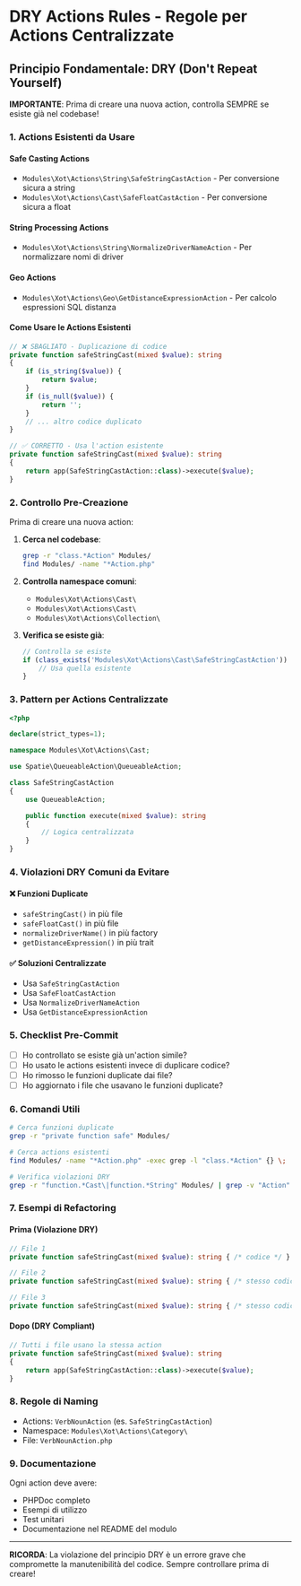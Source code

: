 # DRY Actions Rules - Regole per Actions Centralizzate

## Principio Fondamentale: DRY (Don't Repeat Yourself)

**IMPORTANTE**: Prima di creare una nuova action, controlla SEMPRE se esiste già nel codebase!

### 1. Actions Esistenti da Usare

#### Safe Casting Actions
- `Modules\Xot\Actions\String\SafeStringCastAction` - Per conversione sicura a string
- `Modules\Xot\Actions\Cast\SafeFloatCastAction` - Per conversione sicura a float

#### String Processing Actions
- `Modules\Xot\Actions\String\NormalizeDriverNameAction` - Per normalizzare nomi di driver

#### Geo Actions
- `Modules\Xot\Actions\Geo\GetDistanceExpressionAction` - Per calcolo espressioni SQL distanza

#### Come Usare le Actions Esistenti

```php
// ❌ SBAGLIATO - Duplicazione di codice
private function safeStringCast(mixed $value): string
{
    if (is_string($value)) {
        return $value;
    }
    if (is_null($value)) {
        return '';
    }
    // ... altro codice duplicato
}

// ✅ CORRETTO - Usa l'action esistente
private function safeStringCast(mixed $value): string
{
    return app(SafeStringCastAction::class)->execute($value);
}
```

### 2. Controllo Pre-Creazione

Prima di creare una nuova action:

1. **Cerca nel codebase**:
   ```bash
   grep -r "class.*Action" Modules/
   find Modules/ -name "*Action.php"
   ```

2. **Controlla namespace comuni**:
   - `Modules\Xot\Actions\Cast\`
   - `Modules\Xot\Actions\Cast\`
   - `Modules\Xot\Actions\Collection\`

3. **Verifica se esiste già**:
   ```php
   // Controlla se esiste
   if (class_exists('Modules\Xot\Actions\Cast\SafeStringCastAction')) {
       // Usa quella esistente
   }
   ```

### 3. Pattern per Actions Centralizzate

```php
<?php

declare(strict_types=1);

namespace Modules\Xot\Actions\Cast;

use Spatie\QueueableAction\QueueableAction;

class SafeStringCastAction
{
    use QueueableAction;

    public function execute(mixed $value): string
    {
        // Logica centralizzata
    }
}
```

### 4. Violazioni DRY Comuni da Evitare

#### ❌ Funzioni Duplicate
- `safeStringCast()` in più file
- `safeFloatCast()` in più file
- `normalizeDriverName()` in più factory
- `getDistanceExpression()` in più trait

#### ✅ Soluzioni Centralizzate
- Usa `SafeStringCastAction`
- Usa `SafeFloatCastAction`
- Usa `NormalizeDriverNameAction`
- Usa `GetDistanceExpressionAction`

### 5. Checklist Pre-Commit

- [ ] Ho controllato se esiste già un'action simile?
- [ ] Ho usato le actions esistenti invece di duplicare codice?
- [ ] Ho rimosso le funzioni duplicate dai file?
- [ ] Ho aggiornato i file che usavano le funzioni duplicate?

### 6. Comandi Utili

```bash
# Cerca funzioni duplicate
grep -r "private function safe" Modules/

# Cerca actions esistenti
find Modules/ -name "*Action.php" -exec grep -l "class.*Action" {} \;

# Verifica violazioni DRY
grep -r "function.*Cast\|function.*String" Modules/ | grep -v "Action"
```

### 7. Esempi di Refactoring

#### Prima (Violazione DRY)
```php
// File 1
private function safeStringCast(mixed $value): string { /* codice */ }

// File 2  
private function safeStringCast(mixed $value): string { /* stesso codice */ }

// File 3
private function safeStringCast(mixed $value): string { /* stesso codice */ }
```

#### Dopo (DRY Compliant)
```php
// Tutti i file usano la stessa action
private function safeStringCast(mixed $value): string
{
    return app(SafeStringCastAction::class)->execute($value);
}
```

### 8. Regole di Naming

- Actions: `VerbNounAction` (es. `SafeStringCastAction`)
- Namespace: `Modules\Xot\Actions\Category\`
- File: `VerbNounAction.php`

### 9. Documentazione

Ogni action deve avere:
- PHPDoc completo
- Esempi di utilizzo
- Test unitari
- Documentazione nel README del modulo

---

**RICORDA**: La violazione del principio DRY è un errore grave che compromette la manutenibilità del codice. Sempre controllare prima di creare! 